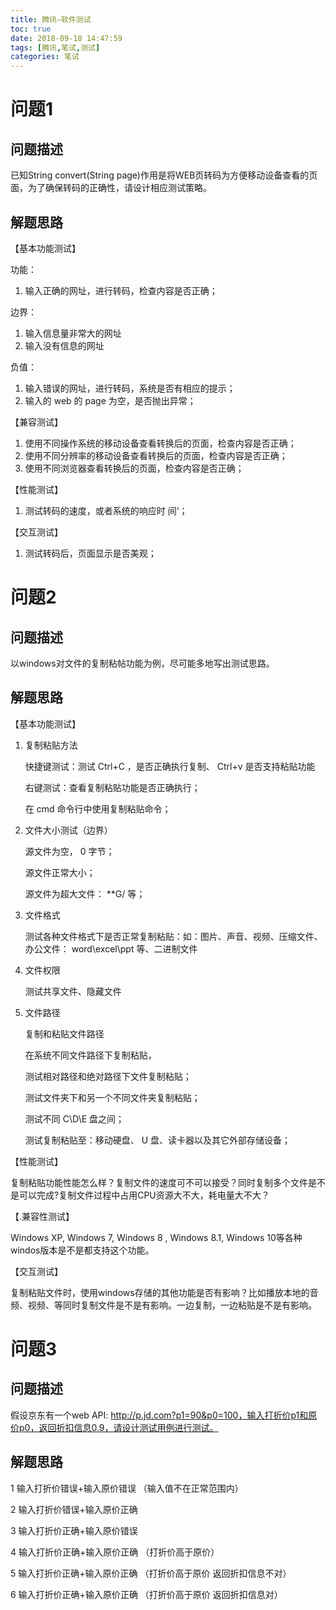 ```yaml
---
title: 腾讯—软件测试
toc: true
date: 2018-09-18 14:47:59
tags: [腾讯,笔试,测试]
categories: 笔试
---
```


# 问题1

## 问题描述

已知String convert(String page)作用是将WEB页转码为方便移动设备查看的页面，为了确保转码的正确性，请设计相应测试策略。

## 解题思路

【基本功能测试】

功能：

1. 输入正确的网址，进行转码，检查内容是否正确；

边界：

1. 输入信息量非常大的网址
2. 输入没有信息的网址

负值：

1. 输入错误的网址，进行转码，系统是否有相应的提示；
2. 输入的 web 的 page 为空，是否抛出异常；

【兼容测试】

1. 使用不同操作系统的移动设备查看转换后的页面，检查内容是否正确； 
2. 使用不同分辨率的移动设备查看转换后的页面，检查内容是否正确； 
3. 使用不同浏览器查看转换后的页面，检查内容是否正确； 

【性能测试】

1. 测试转码的速度，或者系统的响应时	间‘；

【交互测试】

1. 测试转码后，页面显示是否美观；

# 问题2

## 问题描述

以windows对文件的复制粘帖功能为例，尽可能多地写出测试思路。

## 解题思路

【基本功能测试】

1. 复制粘贴方法

   快捷键测试：测试 Ctrl+C ，是否正确执行复制、 Ctrl+v 是否支持粘贴功能

   右键测试：查看复制粘贴功能是否正确执行；

   在 cmd 命令行中使用复制粘贴命令；

2. 文件大小测试（边界）

   源文件为空， 0 字节；​	

   源文件正常大小；

   源文件为超大文件： **G/ 等；

3. 文件格式

   测试各种文件格式下是否正常复制粘贴：如：图片、声音、视频、压缩文件、办公文件： word\excel\ppt 等、二进制文件 

4. 文件权限

   测试共享文件、隐藏文件

5. 文件路径

   复制和粘贴文件路径

   在系统不同文件路径下复制粘贴，

   测试相对路径和绝对路径下文件复制粘贴；

   测试文件夹下和另一个不同文件夹复制粘贴；

   测试不同 C\D\E 盘之间；

   测试复制粘贴至：移动硬盘、 U 盘、读卡器以及其它外部存储设备；

【性能测试】

复制粘贴功能性能怎么样？复制文件的速度可不可以接受？同时复制多个文件是不是可以完成?复制文件过程中占用CPU资源大不大，耗电量大不大？

【.兼容性测试】

 Windows XP, Windows 7, Windows 8 , Windows 8.1, Windows 10等各种windos版本是不是都支持这个功能。

【交互测试】

 复制粘贴文件时，使用windows存储的其他功能是否有影响？比如播放本地的音频、视频、等同时复制文件是不是有影响。一边复制，一边粘贴是不是有影响。

# 问题3

## 问题描述

假设京东有一个web API: http://p.jd.com?p1=90&p0=100，输入打折价p1和原价p0，返回折扣信息0.9，请设计测试用例进行测试。

## 解题思路

1 输入打折价错误+输入原价错误 （输入值不在正常范围内）

2 输入打折价错误+输入原价正确

3 输入打折价正确+输入原价错误

4 输入打折价正确+输入原价正确 （打折价高于原价）

5 输入打折价正确+输入原价正确 （打折价高于原价 返回折扣信息不对）

6 输入打折价正确+输入原价正确  （打折价高于原价 返回折扣信息对）

